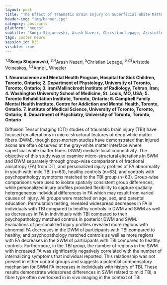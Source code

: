 ```yaml
---
layout: post
title: "The Effect of Traumatic Brain Injury on Superficial White Matter in Youth: Towards a Personalized Injury Profile."
header-img: "img/banner.jpg"
category: abstracts
platform: "neuro"
subtitle: "Sonja Stojanovski, Arash Nazeri, Christian Lepage, Aristotle Voineskos, Anne L Wheeler"
tags: poster neuro
session_id: B25
visible: true
---
```

**<sup>1,2</sup>Sonja Stojanovski**, <sup>3,4</sup>Arash Nazeri, <sup>5</sup>Christian Lepage, <sup>6,7,8</sup>Aristotle Voineskos, <sup>1,2</sup>Anne L Wheeler

__1. Neuroscience and Mental Health Program, Hospital for Sick Children, Toronto, Ontario; 2. Department of Physiology, University of Toronto, Toronto, Ontario; 3. Iran/Mallinckrodt Institute of Radiology, Tehran, Iran; 4.  Washington University School of Medicine, St. Louis, MO, USA; 5. Toronto Rehabilitation Institute, Toronto, Ontario; 6. Campbell Family Mental Health Institute, Centre for Addiction and Mental Health, Toronto, Ontario. 7. Institute of Medical Science, University of Toronto, Toronto, Ontario; 8. Department of Psychiatry, University of Toronto, Toronto, Ontario__

Diffusion Tensor Imaging (DTI) studies of traumatic brain injury (TBI) have focused on alterations in micro-structural features of deep white matter fibers (DWM), though post-mortem studies have demonstrated that injured axons are often observed at the gray-white matter interface where superficial white matter fibers (SWM) mediate local connectivity. The objective of this study was to examine micro-structural alterations in SWM and DWM separately through group-wise comparisons of fractional anisotropy (FA) from DTI, and personalized injury profiles of FA abnormality in youth with: mild TBI (n=63), healthy controls (n=63), and controls with psychopathology symptoms matched to the TBI group (n=63).  Group-wise comparisons were used to isolate spatially consistent group differences, while personalized injury profiles provided flexibility to capture spatially heterogeneous individual differences in FA which may result from varied causes of injury.  All groups were matched on age, sex, and parental education. Permutation testing, revealed widespread decreases in FA in individuals with TBI compared to healthy controls in DWM and SWM as well as decreases in FA in individuals with TBI compared to their psychopathology matched controls in posterior DWM and SWM. Evaluations of personalized injury profiles revealed more regions with abnormal FA decreases in the DWM of participants with TBI compared to healthy, and psychopathology matched controls as well as more regions with FA decreases in the SWM of participants with TBI compared to healthy controls. Furthermore, in the TBI group, the number of regions in the SWM with increased FA was significantly negatively correlated with the number of internalizing symptoms that individual reported.  This relationship was not present in either control groups and suggests a potential compensatory mechanism for SWM FA increases in individuals with history of TBI.  These results demonstrate widespread differences in SWM related to mild TBI, a fibre type often overlooked in in vivo imaging in the context of TBI. 
